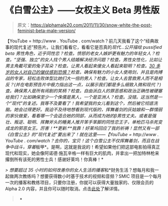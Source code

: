 # 《白雪公主》——女权主义 Beta 男性版

> 原文：<https://alphamale20.com/2011/11/30/snow-white-the-post-feminist-beta-male-version/>

【YouTube = http://www . YouTube . com/watch？前几天我看了这个“经典故事的现代复述”预告片。让我们看看它，看看它是否真的*现代...公开描绘 pussified beta 男性角色，近乎同性恋？检查。愤怒的老女人嫉妒更有魅力的年轻女人？检查。“坚强、独立”的女人找个男人结婚解决经济问题？检查。男性女性化，比如让男主角戴可爱的兔子耳朵？检查。让男人看起来傻女人看起来聪明？检查。[30 多岁的女人对自己的皱纹感到恐惧？](http://www.blackdragon-blog.com/2011/09/16/the-evolution-of-the-modern-woman-from-age-16-to-35/ "The Evolution Of The Modern Woman – From Age 16 to 35.")检查。确保有魅力的小女人使用剑，并且是肉搏战的专家，轻松击败体型比她们大一倍的男人？检查。让女人去营救男人而不是相反？(并在电影预告片中极力指出这一点，以展示我们都是多么细致入微和现代？)查。确保男人是所有闹剧的笑柄？检查。自由派白人的罪恶感和政治正确性被硬塞给我们？比如确保至少一个侏儒是黑人，一个是亚洲人？检查。没错。这当然是一个“现代”的复述。我等不及要看了！我希望我的女儿看到这个，然后被它彻底洗脑。她会过得更好。我迫不及待地想看到现代版的，挥舞着剑的灰姑娘和一群懦弱的家伙做爱，看看哪一个会适合她的阴部，从而成为她的β男性丈夫。或者是强壮、叛逆、聪明、挥舞斧头的睡美人推开笨手笨脚的同性恋王子，单枪匹马杀死变成龙的邪恶女王。厉害！**更新:**我靠！好莱坞回应了我的祈祷！显然又有一部《白雪公主》的“现代复述”要出来了！就在这里——【YouTube = http://www . YouTube . com/watch？去你的，宝贝！这个白雪公主不仅挥舞着剑，而且在战争中战斗，穿着*板甲*。是啊，这就是我说的！希望如果他们把这部电影拍得真正现代和现实，她会像阿诺德·施瓦辛格一样有巨大的肌肉，并拿出一把加特林枪来撂倒所有该死的男性士兵！感谢好莱坞！你真棒！*

 *> 想要超过 35 小时的如何改善你的女人生活的播客*和*财务生活？想每月和我一起做两次教练吗？想要获得数小时基于技术的视频和音频？SMIC 项目是一个每月一次的播客和教练项目，只要你注册，你就可以获得大量独家的、仅限会员的 Alpha 2.0 内容，并且你可以随时取消。点击[此处](https://alphamale20.kartra.com/page/vIL17)了解详情。
> 
> *